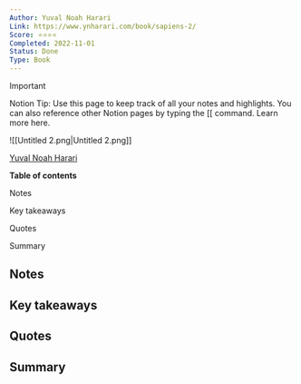 ```yaml
---
Author: Yuval Noah Harari
Link: https://www.ynharari.com/book/sapiens-2/
Score: ⭐️⭐️⭐️⭐️
Completed: 2022-11-01
Status: Done
Type: Book
---
```

> [!important]  
> Notion Tip: Use this page to keep track of all your notes and highlights. You can also reference other Notion pages by typing the [[ command. Learn more here.  

![[Untitled 2.png|Untitled 2.png]]

[Yuval Noah Harari](https://www.ynharari.com/book/sapiens-2/)

**Table of contents**

Notes

Key takeaways

Quotes

Summary

  

## Notes

## Key takeaways

## Quotes

## Summary